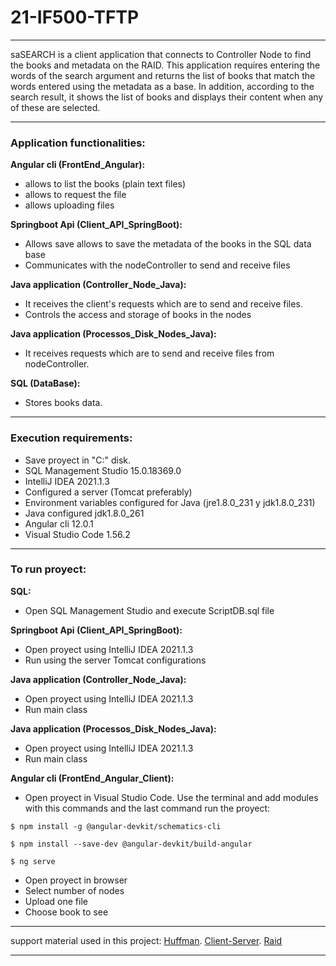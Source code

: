 
# 21-IF500-TFTP
*** 
saSEARCH is a client application that connects to Controller Node to find the books and metadata on the RAID. This application requires entering the words of the search argument and returns the list of books that match the words entered using the metadata as a base. In addition, according to the search result, it shows the list of books and displays their content when any of these are selected.
*** 
### Application functionalities:

**Angular cli (FrontEnd_Angular):** 

- allows to list the books (plain text files)
- allows to request the file
- allows uploading files

**Springboot Api (Client_API_SpringBoot):**

- Allows save allows to save the metadata of the books in the SQL data base
- Communicates with the nodeController to send and receive files


**Java application (Controller_Node_Java):**

- It receives the client's requests which are to send and receive files.
- Controls the access and storage of books in the nodes

**Java application (Processos_Disk_Nodes_Java):**

- It receives requests which are to send and receive files from nodeController.


**SQL (DataBase):**

- Stores books data.


*** 
### Execution requirements:

- Save proyect in "C:" disk.
- SQL Management Studio 15.0.18369.0
- IntelliJ IDEA 2021.1.3 
- Configured a server (Tomcat preferably)
- Environment variables configured for Java (jre1.8.0_231 y jdk1.8.0_231)
- Java configured jdk1.8.0_261
- Angular cli 12.0.1
- Visual Studio Code 1.56.2


*** 
### To run proyect:

**SQL:**

- Open SQL Management Studio and execute ScriptDB.sql file


**Springboot Api (Client_API_SpringBoot):**

- Open proyect using IntelliJ IDEA 2021.1.3 
- Run using the server Tomcat configurations

**Java application (Controller_Node_Java):**

- Open proyect using IntelliJ IDEA 2021.1.3 
- Run main class

**Java application (Processos_Disk_Nodes_Java):**

- Open proyect using IntelliJ IDEA 2021.1.3 
- Run main class

**Angular cli (FrontEnd_Angular_Client):**

- Open proyect in Visual Studio Code. Use the terminal and add modules with this commands and
the last command run the proyect:
```
$ npm install -g @angular-devkit/schematics-cli

$ npm install --save-dev @angular-devkit/build-angular

$ ng serve
```
- Open proyect in browser
- Select number of nodes
- Upload one file
- Choose book to see

***
support material used in this project: 
[Huffman](https://github.com/JaimePerezS/Codificacion-Huffman/blob/master/README.md).
[Client-Server](https://github.com/Rytiggy/Chat-Client-Server/blob/master/Chat-Client-Server.zip).
[Raid](https://github.com/andreiAndrade/Raid5)

***
